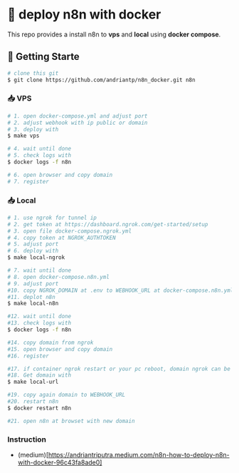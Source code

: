 # 🔧 deploy n8n with docker


This repo provides a install n8n to **vps** and **local** using **docker compose**.


## 🚀 Getting Starte
```bash
# clone this git
$ git clone https://github.com/andriantp/n8n_docker.git n8n
```

### 📥 VPS
```bash
# 1. open docker-compose.yml and adjust port 
# 2. adjust webhook with ip public or domain 
# 3. deploy with 
$ make vps

# 4. wait until done
# 5. check logs with
$ docker logs -f n8n

# 6. open browser and copy domain
# 7. register
```

### 📥 Local
```bash
# 1. use ngrok for tunnel ip
# 2. get token at https://dashboard.ngrok.com/get-started/setup 
# 3. open file docker-compose.ngrok.yml
# 4. copy token at NGROK_AUTHTOKEN
# 5. adjust port
# 6. deploy with 
$ make local-ngrok

# 7. wait until done
# 8. open docker-compose.n8n.yml
# 9. adjust port
#10. copy NGROK_DOMAIN at .env to WEBHOOK_URL at docker-compose.n8n.yml
#11. deplot n8n
$ make local-n8n

#12. wait until done
#13. check logs with
$ docker logs -f n8n

#14. copy domain from ngrok 
#15. open browser and copy domain
#16. register

#17. if container ngrok restart or your pc reboot, domain ngrok can be change
#18. Get domain with
$ make local-url

#19. copy again domain to WEBHOOK_URL
#20. restart n8n
$ docker restart n8n

#21. open n8n at browset with new domain

```

### Instruction
- (medium)[https://andriantriputra.medium.com/n8n-how-to-deploy-n8n-with-docker-96c43fa8ade0]

